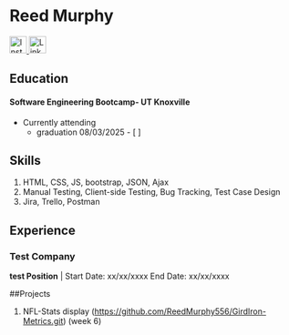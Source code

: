 # Reed Murphy

<a href="https://instagram.com/Reed_Murphy">
  <img src="https://cdn.jsdelivr.net/npm/simple-icons@v3/icons/instagram.svg" alt="Instagram" width="30px"/>
</a>
<a href="https://linkedin.com/in/reed-murphy-509a73235">
  <img src="https://cdn.jsdelivr.net/gh/devicons/devicon/icons/linkedin/linkedin-original.svg" alt="LinkedIn" width="30px"/>
</a>




## Education
#### Software Engineering Bootcamp- UT Knoxville
- Currently attending
  - graduation 08/03/2025 - [ ]
 
## Skills
1. HTML, CSS, JS, bootstrap, JSON,  Ajax
2. Manual Testing, Client-side Testing, Bug Tracking, Test Case Design
3. Jira, Trello, Postman

## Experience 
### Test Company 
**test Position** | Start Date: xx/xx/xxxx End Date: xx/xx/xxxx

##Projects
1. NFL-Stats display (https://github.com/ReedMurphy556/GirdIron-Metrics.git) (week 6)


